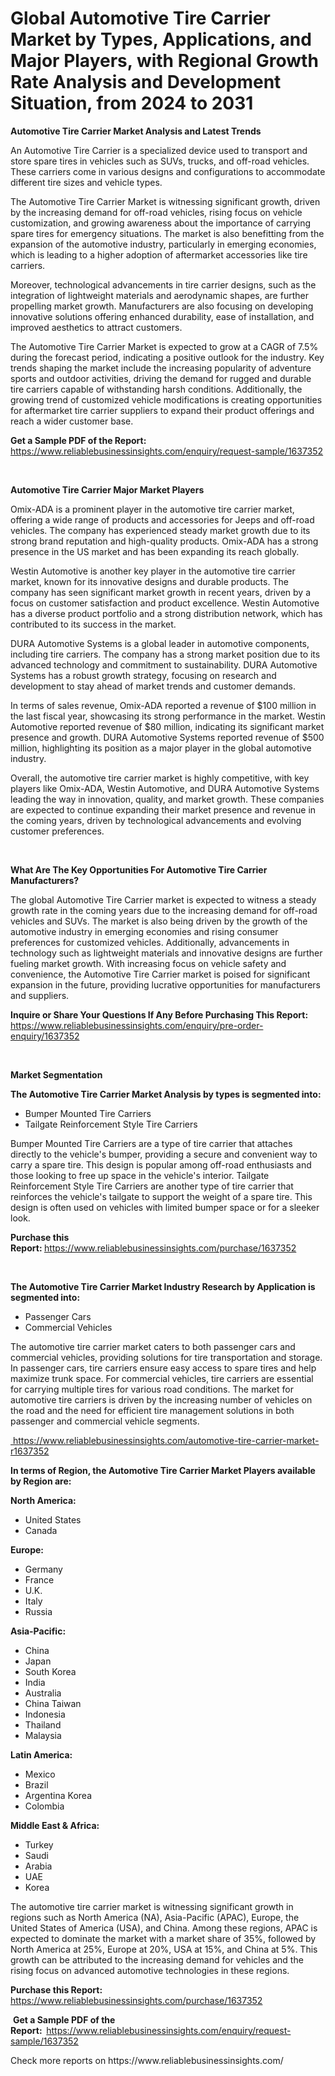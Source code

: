<p><h1>Global Automotive Tire Carrier Market by Types, Applications, and Major Players, with Regional Growth Rate Analysis and Development Situation, from 2024 to 2031</h1></p><p><strong>Automotive Tire Carrier Market Analysis and Latest Trends</strong></p>
<p><p>An Automotive Tire Carrier is a specialized device used to transport and store spare tires in vehicles such as SUVs, trucks, and off-road vehicles. These carriers come in various designs and configurations to accommodate different tire sizes and vehicle types.</p><p>The Automotive Tire Carrier Market is witnessing significant growth, driven by the increasing demand for off-road vehicles, rising focus on vehicle customization, and growing awareness about the importance of carrying spare tires for emergency situations. The market is also benefitting from the expansion of the automotive industry, particularly in emerging economies, which is leading to a higher adoption of aftermarket accessories like tire carriers.</p><p>Moreover, technological advancements in tire carrier designs, such as the integration of lightweight materials and aerodynamic shapes, are further propelling market growth. Manufacturers are also focusing on developing innovative solutions offering enhanced durability, ease of installation, and improved aesthetics to attract customers.</p><p>The Automotive Tire Carrier Market is expected to grow at a CAGR of 7.5% during the forecast period, indicating a positive outlook for the industry. Key trends shaping the market include the increasing popularity of adventure sports and outdoor activities, driving the demand for rugged and durable tire carriers capable of withstanding harsh conditions. Additionally, the growing trend of customized vehicle modifications is creating opportunities for aftermarket tire carrier suppliers to expand their product offerings and reach a wider customer base.</p></p>
<p><strong>Get a Sample PDF of the Report:&nbsp;</strong> <a href="https://www.reliablebusinessinsights.com/enquiry/request-sample/1637352">https://www.reliablebusinessinsights.com/enquiry/request-sample/1637352</a></p>
<p>&nbsp;</p>
<p><strong>Automotive Tire Carrier Major Market Players</strong></p>
<p><p>Omix-ADA is a prominent player in the automotive tire carrier market, offering a wide range of products and accessories for Jeeps and off-road vehicles. The company has experienced steady market growth due to its strong brand reputation and high-quality products. Omix-ADA has a strong presence in the US market and has been expanding its reach globally.</p><p>Westin Automotive is another key player in the automotive tire carrier market, known for its innovative designs and durable products. The company has seen significant market growth in recent years, driven by a focus on customer satisfaction and product excellence. Westin Automotive has a diverse product portfolio and a strong distribution network, which has contributed to its success in the market.</p><p>DURA Automotive Systems is a global leader in automotive components, including tire carriers. The company has a strong market position due to its advanced technology and commitment to sustainability. DURA Automotive Systems has a robust growth strategy, focusing on research and development to stay ahead of market trends and customer demands.</p><p>In terms of sales revenue, Omix-ADA reported a revenue of $100 million in the last fiscal year, showcasing its strong performance in the market. Westin Automotive reported revenue of $80 million, indicating its significant market presence and growth. DURA Automotive Systems reported revenue of $500 million, highlighting its position as a major player in the global automotive industry.</p><p>Overall, the automotive tire carrier market is highly competitive, with key players like Omix-ADA, Westin Automotive, and DURA Automotive Systems leading the way in innovation, quality, and market growth. These companies are expected to continue expanding their market presence and revenue in the coming years, driven by technological advancements and evolving customer preferences.</p></p>
<p>&nbsp;</p>
<p><strong>What Are The Key Opportunities For Automotive Tire Carrier Manufacturers?</strong></p>
<p><p>The global Automotive Tire Carrier market is expected to witness a steady growth rate in the coming years due to the increasing demand for off-road vehicles and SUVs. The market is also being driven by the growth of the automotive industry in emerging economies and rising consumer preferences for customized vehicles. Additionally, advancements in technology such as lightweight materials and innovative designs are further fueling market growth. With increasing focus on vehicle safety and convenience, the Automotive Tire Carrier market is poised for significant expansion in the future, providing lucrative opportunities for manufacturers and suppliers.</p></p>
<p><strong>Inquire or Share Your Questions If Any Before Purchasing This Report:</strong> <a href="https://www.reliablebusinessinsights.com/enquiry/pre-order-enquiry/1637352">https://www.reliablebusinessinsights.com/enquiry/pre-order-enquiry/1637352</a></p>
<p>&nbsp;</p>
<p><strong>Market Segmentation</strong></p>
<p><strong>The Automotive Tire Carrier Market Analysis by types is segmented into:</strong></p>
<p><ul><li>Bumper Mounted Tire Carriers</li><li>Tailgate Reinforcement Style Tire Carriers</li></ul></p>
<p><p>Bumper Mounted Tire Carriers are a type of tire carrier that attaches directly to the vehicle's bumper, providing a secure and convenient way to carry a spare tire. This design is popular among off-road enthusiasts and those looking to free up space in the vehicle's interior. Tailgate Reinforcement Style Tire Carriers are another type of tire carrier that reinforces the vehicle's tailgate to support the weight of a spare tire. This design is often used on vehicles with limited bumper space or for a sleeker look.</p></p>
<p><strong>Purchase this Report:&nbsp;</strong><a href="https://www.reliablebusinessinsights.com/purchase/1637352">https://www.reliablebusinessinsights.com/purchase/1637352</a></p>
<p>&nbsp;</p>
<p><strong>The Automotive Tire Carrier Market Industry Research by Application is segmented into:</strong></p>
<p><ul><li>Passenger Cars</li><li>Commercial Vehicles</li></ul></p>
<p><p>The automotive tire carrier market caters to both passenger cars and commercial vehicles, providing solutions for tire transportation and storage. In passenger cars, tire carriers ensure easy access to spare tires and help maximize trunk space. For commercial vehicles, tire carriers are essential for carrying multiple tires for various road conditions. The market for automotive tire carriers is driven by the increasing number of vehicles on the road and the need for efficient tire management solutions in both passenger and commercial vehicle segments.</p></p>
<p><a href="https://www.reliablebusinessinsights.com/automotive-tire-carrier-market-r1637352">&nbsp;https://www.reliablebusinessinsights.com/automotive-tire-carrier-market-r1637352</a></p>
<p><strong>In terms of Region, the Automotive Tire Carrier Market Players available by Region are:</strong></p>
<p>
    <p> <strong> North America: </strong>
        <ul>
            <li>United States</li>
            <li>Canada</li>
        </ul>
        </p> 
    <p> <strong> Europe: </strong>
        <ul>
            <li>Germany</li>
            <li>France</li>
            <li>U.K.</li>
            <li>Italy</li>
            <li>Russia</li>
        </ul>
        </p> 
    <p> <strong> Asia-Pacific: </strong>
        <ul>
            <li>China</li>
            <li>Japan</li>
            <li>South Korea</li>
            <li>India</li>
            <li>Australia</li>
            <li>China Taiwan</li>
            <li>Indonesia</li>
            <li>Thailand</li>
            <li>Malaysia</li>
        </ul>
        </p> 
    <p> <strong> Latin America: </strong>
        <ul>
            <li>Mexico</li>
            <li>Brazil</li>
            <li>Argentina Korea</li>
            <li>Colombia</li>
        </ul>
        </p> 
    <p> <strong> Middle East & Africa: </strong>
        <ul>
            <li>Turkey</li>
            <li>Saudi</li>
            <li>Arabia</li>
            <li>UAE</li>
            <li>Korea</li>
        </ul>
    </p>
    </p>
<p><p>The automotive tire carrier market is witnessing significant growth in regions such as North America (NA), Asia-Pacific (APAC), Europe, the United States of America (USA), and China. Among these regions, APAC is expected to dominate the market with a market share of 35%, followed by North America at 25%, Europe at 20%, USA at 15%, and China at 5%. This growth can be attributed to the increasing demand for vehicles and the rising focus on advanced automotive technologies in these regions.</p></p>
<p><strong>Purchase this Report: </strong><a href="https://www.reliablebusinessinsights.com/purchase/1637352">https://www.reliablebusinessinsights.com/purchase/1637352</a></p>
<p>&nbsp;<strong>Get a Sample PDF of the Report:&nbsp;&nbsp;</strong><a href="https://www.reliablebusinessinsights.com/enquiry/request-sample/1637352">https://www.reliablebusinessinsights.com/enquiry/request-sample/1637352</a></p>
<p><strong></strong></p>
<p>Check more reports on https://www.reliablebusinessinsights.com/</p>